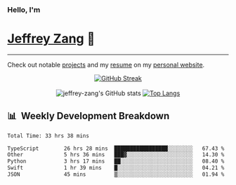 
### Hello, I'm 
# [Jeffrey Zang](https://www.linkedin.com/in/jeffreyzang/) 🦀

---

Check out notable [projects](https://jeffz.dev/projects) and my [resume](https://jeffz.dev/resume) on my [personal website](https://jeffz.dev/).

<div align = 'center'>

[![GitHub Streak](https://github-readme-streak-stats.herokuapp.com/?user=jeffrey-zang&theme=tokyonight)](https://git.io/streak-stats)
<br></br>
![jeffrey-zang's GitHub stats](https://github-readme-stats.vercel.app/api?username=jeffrey-zang&show_icons=true&theme=tokyonight&hide_rank=true&hide=stars) 
[![Top Langs](https://github-readme-stats.vercel.app/api/top-langs/?username=jeffrey-zang&hide=ShaderLab,HLSL&layout=compact&theme=tokyonight)](https://github.com/anuraghazra/github-readme-stats)

</div>

## 📊 &nbsp;Weekly Development Breakdown
<!--START_SECTION:waka-->

```txt
Total Time: 33 hrs 38 mins

TypeScript        26 hrs 28 mins  █████████████████░░░░░░░░   67.43 %
Other             5 hrs 36 mins   ███▓░░░░░░░░░░░░░░░░░░░░░   14.30 %
Python            3 hrs 17 mins   ██░░░░░░░░░░░░░░░░░░░░░░░   08.40 %
Swift             1 hr 39 mins    █░░░░░░░░░░░░░░░░░░░░░░░░   04.21 %
JSON              45 mins         ▒░░░░░░░░░░░░░░░░░░░░░░░░   01.94 %
```

<!--END_SECTION:waka-->


